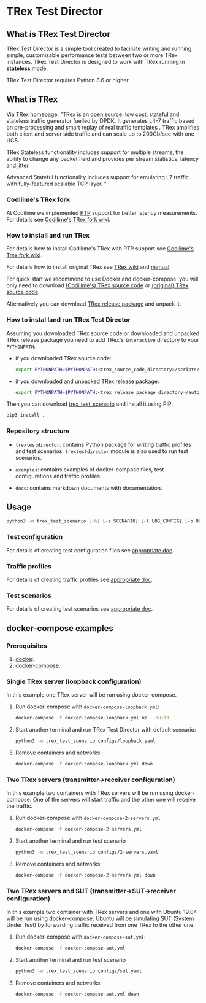 # TRex Test Director

## What is TRex Test Director

TRex Test Director is a simple tool created to faciliate writing and running simple, customizable performance tests between two or more TRex instances. TRex Test Director is designed to work with TRex running in **stateless** mode.

TRex Test Director requires Python 3.6 or higher.

## What is TRex

Via [TRex homepage](https://trex-tgn.cisco.com/): "TRex is an open source, low cost, stateful and stateless traffic generator fuelled by DPDK. It generates L4-7 traffic based on pre-processing and smart replay of real traffic templates . TRex amplifies both client and server side traffic and can scale up to 200Gb/sec with one UCS.

TRex Stateless functionality includes support for multiple streams, the ability to change any packet field and provides per stream statistics, latency and jitter.

Advanced Stateful functionality includes support for emulating L7 traffic with fully-featured scalable TCP layer.
".

### Codilime's TRex fork

At Codilime we implemented [PTP](https://en.wikipedia.org/wiki/Precision_Time_Protocol) support for better latency measurements. For details see [Codilime's TRex fork wiki](https://github.com/codilime/trex-core/wiki).

### How to install and run TRex

For details how to install Codilime's TRex with PTP support see [Codilime's Trex fork wiki](https://github.com/codilime/trex-core/wiki/Installation).

For details how to install original TRex see [TRex wiki](https://github.com/cisco-system-traffic-generator/trex-core/wiki) and [manual](https://trex-tgn.cisco.com/trex/doc/trex_manual.html).

For quick start we recommend to use Docker and docker-compose: you will only need to download [(Codilime's) TRex source code](https://github.com/codilime/trex-core) or [(original) TRex source code](https://github.com/cisco-system-traffic-generator/trex-core).

Alternatively you can download [TRex release package](https://trex-tgn.cisco.com/trex/release/) and unpack it.

### How to instal land run TRex Test Director

Assuming you downloaded TRex source code or downloaded and unpacked TRex release package you need to add TRex's `interactive` directory to your `PYTHONPATH`:

- if you downloaded TRex source code:

    ```bash
    export PYTHONPATH=$PYTHONPATH:<trex_source_code_directory>/scripts/automation/trex_control_plane/interactive
    ```

- if you downloaded and unpacked TRex release package:

    ```bash
    export PYTHONPATH=$PYTHONPATH:<trex_release_package_directory>/automation/trex_control_plane/interactive
    ```

Then you can download [trex_test_scenario](https://github.com/codilime/trextestdirector) and install it using PIP:

```bash
pip3 install .
```

### Repository structure

- `trextestdirector`: contains Python package for writing traffic profiles and test scenarios. `trextestdirector` module is also used to run test scenarios.

- `examples`: contains examples of docker-compose files, test configurations and traffic profiles.

- `docs`: contains markdown documents with documentation.

## Usage

```bash
python3 -m trex_test_scenario [-h] [-s SCENARIO] [-l LOG_CONFIG] [-o OUTPUT_FILE] config
```

### Test configuration

For details of creating test configuration files see [appropriate doc](docs/test_configs.md).

### Traffic profiles

For details of creating traffic profiles see [appropriate doc](docs/traffic_profiles.md).

### Test scenarios

For details of creating test scenarios see [appropriate doc](docs/test_scenarios.md).

## docker-compose examples

### Prerequisites

1. [docker](https://docs.docker.com/install/linux/docker-ce/ubuntu/).
2. [docker-compose](https://docs.docker.com/compose/install/).

### Single TRex server (loopback configuration)

In this example one TRex server will be run using docker-compose.

1. Run docker-compose with `docker-compose-loopback.yml`:

    ```bash
    docker-compose -f docker-compose-loopback.yml up --build
    ```

2. Start another terminal and run TRex Test Director with default scenario:

    ```bash
    python3 -m trex_test_scenario configs/loopback.yaml
    ```

3. Remove containers and networks:

    ```bash
    docker-compose -f docker-compose-loopback.yml down
    ```

### Two TRex servers (transmitter->receiver configuration)

In this example two containers with TRex servers will be run using docker-compose. One of the servers will start traffic and the other one will receive the traffic.

1. Run docker-compose with `docker-compose-2-servers.yml`

    ```bash
    docker-compose -f docker-compose-2-servers.yml
    ```

2. Start another terminal and run test scenario

    ```bash
    python3 -m trex_test_scenario configs/2-servers.yaml
    ```

3. Remove containers and networks:

    ```bash
    docker-compose -f docker-compose-2-servers.yml down
    ```

### Two TRex servers and SUT (transmitter->SUT->receiver configuration)

In this example two container with TRex servers and one with Ubuntu 19.04 will be run using docker-compose. Ubuntu will be simulating SUT (System Under Test) by forwarding traffic received from one TRex to the other one.

1. Run docker-compose with `docker-compose-sut.yml`:

    ```bash
    docker-compose -f docker-compose-sut.yml
    ```

2. Start another terminal and run test scenario

    ```bash
    python3 -m trex_test_scenario configs/sut.yaml
    ```

3. Remove containers and networks:

    ```bash
    docker-compose -f docker-compose-sut.yml down
    ```
